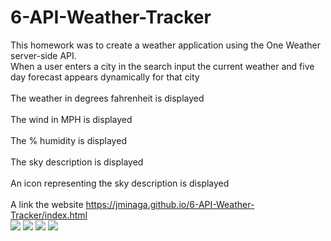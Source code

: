 # 6-API-Weather-Tracker
This homework was to create a weather application using the One Weather server-side API.
<br> When a user enters a city in the search input the current weather and five day forecast appears dynamically for that city</br>
<br> The weather in degrees fahrenheit is displayed</br>
<br> The wind in MPH is displayed</br>
<br> The % humidity is displayed </br>
<br> The sky description is displayed</br>
<br> An icon representing the sky description is displayed</br>
<br> A link the website https://jminaga.github.io/6-API-Weather-Tracker/index.html</br>
![](img/1.png)
![](img/2.png)
![](img/3.png)
![](img/4.png)
